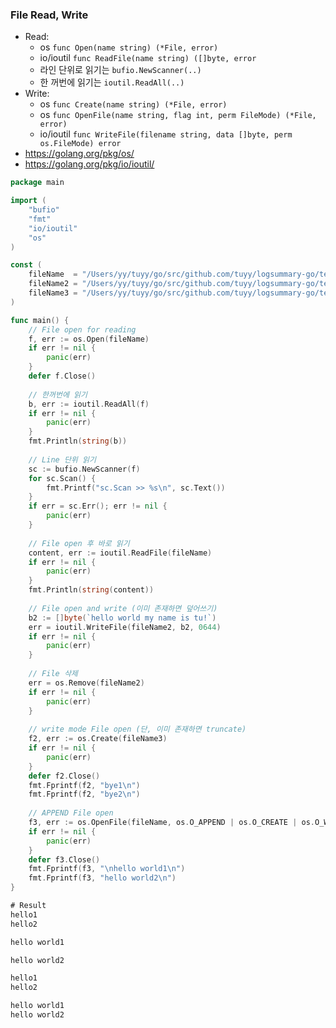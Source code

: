 ### File Read, Write

* Read:
    * os ```func Open(name string) (*File, error)```
    * io/ioutil ```func ReadFile(name string) ([]byte, error```
    * 라인 단위로 읽기는 ```bufio.NewScanner(..)```
    * 한 꺼번에 읽기는 ```ioutil.ReadAll(..)```
* Write:  
    * os ```func Create(name string) (*File, error)```
    * os ```func OpenFile(name string, flag int, perm FileMode) (*File, error)```
    * io/ioutil ```func WriteFile(filename string, data []byte, perm os.FileMode) error```
* https://golang.org/pkg/os/
* https://golang.org/pkg/io/ioutil/

```go
package main

import (
    "bufio"
    "fmt"
    "io/ioutil"
    "os"
)

const (
    fileName  = "/Users/yy/tuyy/go/src/github.com/tuyy/logsummary-go/test.txt"
    fileName2 = "/Users/yy/tuyy/go/src/github.com/tuyy/logsummary-go/test2.txt"
    fileName3 = "/Users/yy/tuyy/go/src/github.com/tuyy/logsummary-go/test3.txt"
)

func main() {
    // File open for reading
    f, err := os.Open(fileName)
    if err != nil {
        panic(err)
    }
    defer f.Close()
    
    // 한꺼번에 읽기
    b, err := ioutil.ReadAll(f)
    if err != nil {
        panic(err)
    }
    fmt.Println(string(b))
    
    // Line 단위 읽기
    sc := bufio.NewScanner(f)
    for sc.Scan() {
        fmt.Printf("sc.Scan >> %s\n", sc.Text())
    }
    if err = sc.Err(); err != nil {
        panic(err)
    }
    
    // File open 후 바로 읽기
    content, err := ioutil.ReadFile(fileName)
    if err != nil {
        panic(err)
    }
    fmt.Println(string(content))
    
    // File open and write (이미 존재하면 덮어쓰기)
    b2 := []byte(`hello world my name is tu!`)
    err = ioutil.WriteFile(fileName2, b2, 0644)
    if err != nil {
        panic(err)
    }
    
    // File 삭제
    err = os.Remove(fileName2)
    if err != nil {
        panic(err)
    }
    
    // write mode File open (단, 이미 존재하면 truncate)
    f2, err := os.Create(fileName3)
    if err != nil {
        panic(err)
    }
    defer f2.Close()
    fmt.Fprintf(f2, "bye1\n")
    fmt.Fprintf(f2, "bye2\n")
    
    // APPEND File open
    f3, err := os.OpenFile(fileName, os.O_APPEND | os.O_CREATE | os.O_WRONLY, 0644)
    if err != nil {
        panic(err)
    }
    defer f3.Close()
    fmt.Fprintf(f3, "\nhello world1\n")
    fmt.Fprintf(f3, "hello world2\n")
}

# Result
hello1
hello2

hello world1

hello world2

hello1
hello2

hello world1
hello world2

```
